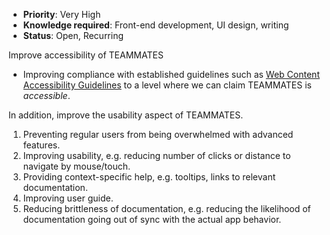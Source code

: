 * **Priority**: Very High
* **Knowledge required**: Front-end development, UI design, writing
* **Status**: Open, Recurring

Improve accessibility of TEAMMATES
* Improving compliance with established guidelines such as [Web Content Accessibility Guidelines](https://www.w3.org/WAI/standards-guidelines/wcag/) to a level where we can claim TEAMMATES is _accessible_.

In addition, improve the usability aspect of TEAMMATES.

1. Preventing regular users from being overwhelmed with advanced features.
1. Improving usability, e.g. reducing number of clicks or distance to navigate by mouse/touch.
1. Providing context-specific help, e.g. tooltips, links to relevant documentation.
1. Improving user guide.
1. Reducing brittleness of documentation, e.g. reducing the likelihood of documentation going out of sync with the actual app behavior.
